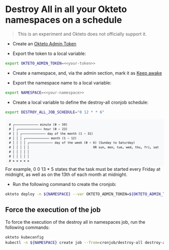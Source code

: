 # Destroy All in all your Okteto namespaces on a schedule

> This is an experiment and Okteto does not officially support it. 

- Create an [Okteto Admin Token](https://www.okteto.com/docs/admin/dashboard/#admin-access-tokens)

- Export the token to a local variable:

```bash
export OKTETO_ADMIN_TOKEN=<<your-token>>
```

- Create a namespace, and, via the admin section, mark it as [Keep awake](https://www.okteto.com/docs/admin/dashboard/#namespaces)

- Export the namespace name to a local variable: 

```bash
export NAMESPACE=<<your-namespace>>
```

- Create a local variable to define the destroy-all cronjob schedule:

```bash
export DESTROY_ALL_JOB_SCHEDULE="0 12 * * 6"
```

<img align="left" src="images/cronjob-syntax.png">

For example, 0 0 13 * 5 states that the task must be started every Friday at midnight, as well as on the 13th of each month at midnight.

- Run the following command to create the cronjob:

```bash
okteto deploy -n ${NAMESPACE} --var OKTETO_ADMIN_TOKEN=${OKTETO_ADMIN_TOKEN} --var DESTROY_ALL_JOB_SCHEDULE=${DESTROY_ALL_JOB_SCHEDULE}
```

## Force the execution of the job

To force the execution of the destroy all in namespaces job, run the following commands:

```bash
okteto kubeconfig
kubectl -n ${NAMESPACE} create job --from=cronjob/destroy-all destroy-all-$(date +%s)
```